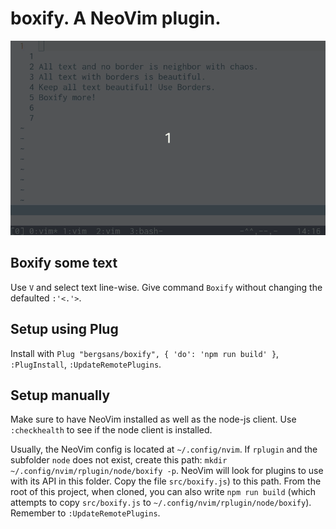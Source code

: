 # boxify. A NeoVim plugin.

![animated gif demo](boxify.gif)

## Boxify some text

Use `V` and select text line-wise. Give command `Boxify` without changing the defaulted `:'<.'>`.

## Setup using Plug

Install with `Plug "bergsans/boxify", { 'do': 'npm run build' }`, `:PlugInstall`, `:UpdateRemotePlugins`.

## Setup manually
Make sure to have NeoVim installed as well as the node-js client. Use `:checkhealth` to see if the node client is installed.

Usually, the NeoVim config is located at `~/.config/nvim`. If `rplugin` and the subfolder 
`node` does not exist, create this path: `mkdir ~/.config/nvim/rplugin/node/boxify -p`. NeoVim will look for plugins to use with its API in this folder. Copy the file `src/boxify.js`) to this path. From the root of this project, when cloned, you can also write `npm run build` (which attempts to copy `src/boxify.js` to `~/.config/nvim/rplugin/node/boxify`). Remember to `:UpdateRemotePlugins`.


